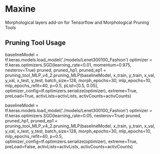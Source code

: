 # Maxine
Morphological layers add-on for Tensorflow and Morphological Pruning Tools

## Pruning Tool Usage

baselineModel = tf.keras.models.load_model('./models/Lenet300100_Fashion')
optimizer = tf.keras.optimizers.SGD(learning_rate=0.01, momentum=0.975, nesterov=True)
pruned, pruned_hp1, pruned_ep1 = pruning_tool_MLP_v4_2.pruning_MLP(baselineModel, x_train, y_train, x_val, y_val, x_test, y_test, batch_size=128, morph_epochs=30, mlp_epochs=10, mlp_epochs_refit=40, p=0.5, pList=[0.5, 0.05], optimizer_config=tf.optimizers.serialize(optimizer), extreme=True, preLoad=True, activLists=activLists, activCounts=activCounts)

baselineModel = tf.keras.models.load_model('./models/Lenet300100_Fashion')
optimizer = tf.keras.optimizers.SGD(learning_rate=0.05, nesterov=True)
pruned, pruned_hp1, pruned_ep1 = pruning_tool_MLP_v4_2.pruning_MLP(baselineModel, x_train, y_train, x_val, y_val, x_test, y_test, batch_size=128, morph_epochs=30, mlp_epochs=10, mlp_epochs_refit=40, p=0.5, optimizer_config=tf.optimizers.serialize(optimizer), extreme=True, preLoad=False, activLists=activLists, activCounts=activCounts)
